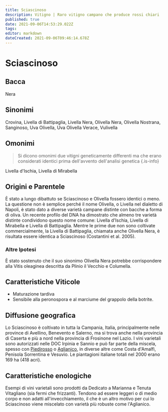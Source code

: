 ```yaml
---
title: Sciascinoso
description: Vitigno | Raro vitigno campano che produce rossi chiari
published: true
date: 2021-09-06T14:53:29.022Z
tags: 
editor: markdown
dateCreated: 2021-09-06T09:46:14.678Z
---
```


# Sciascinoso

## Bacca
Nera
## Sinonimi
 Crovina, Livella di Battipaglia, Livella Nera, Olivella Nera, Olivella Nostrana, Sanginoso, Uva Olivella, Uva Olivella Verace, Vulivella

## Omonimi
> Si dicono omonimi due vitigni geneticamente differenti ma che erano considerati identici prima dell'avvento dell'analisi genetica
{.is-info}

Livella d'Ischia, Livella di Mirabella


## Origini e Parentele

È stato a lungo dibattuto se Sciascinoso e Olivella fossero identici o meno. La questione non è semplice perché il nome Olivella, o Livella nel dialetto di Napoli, è stato dato a diverse varietà campane distinte con bacche a forma di oliva. Un recente profilo del DNA ha dimostrato che almeno tre varietà distinte condividono questo nome comune: Livella d'Ischia, Livella di Mirabella e Livella di Battipaglia. Mentre le prime due non sono coltivate commercialmente, la Livella di Battipaglia, chiamata anche Olivella Nera, è risultata essere identica a Sciascinoso (Costantini et al. 2005).

### Altre Ipotesi

È stato sostenuto che il suo sinonimo Olivella Nera potrebbe corrispondere alla Vitis oleaginea descritta da Plinio il Vecchio e Columella.

## Caratteristiche Viticole

- Maturazione tardiva
- Sensibile alla peronospora e al marciume del grappolo della botrite.

## Diffusione geografica

Lo Sciascinoso è coltivato in tutta la Campania, Italia, principalmente nelle province di Avellino, Benevento e Salerno, ma si trova anche nella provincia di Caserta e più a nord nella provincia di Frosinone nel Lazio. I vini varietali sono autorizzati nelle DOC Irpinia e Sannio e può far parte della miscela, spesso con [Piedirosso](/vitigni/bacca-nera/piedirosso) o [Aglianico](/vitigni/bacca-nera/aglianico), in diverse altre come Costa d'Amalfi, Penisola Sorrentina e Vesuvio. Le piantagioni italiane totali nel 2000 erano 169 ha (418 acri).

## Caratteristiche enologiche

Esempi di vini varietali sono prodotti da Dedicato a Marianna e Tenuta Vitagliano (sia fermi che frizzanti). Tendono ad essere leggeri o di medio corpo e non adatti all'invecchiamento, il che è un altro motivo per cui lo Sciascinoso viene miscelato con varietà più robuste come l'Aglianico.